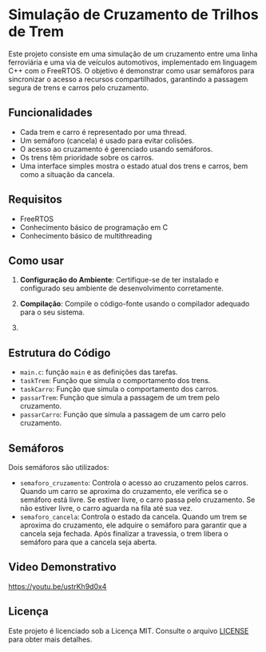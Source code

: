 # Simulação de Cruzamento de Trilhos de Trem

Este projeto consiste em uma simulação de um cruzamento entre uma linha ferroviária e uma via de veículos automotivos, implementado em linguagem C++ com o FreeRTOS. O objetivo é demonstrar como usar semáforos para sincronizar o acesso a recursos compartilhados, garantindo a passagem segura de trens e carros pelo cruzamento.

## Funcionalidades

- Cada trem e carro é representado por uma thread.
- Um semáforo (cancela) é usado para evitar colisões.
- O acesso ao cruzamento é gerenciado usando semáforos.
- Os trens têm prioridade sobre os carros.
- Uma interface simples mostra o estado atual dos trens e carros, bem como a situação da cancela.

## Requisitos

- FreeRTOS
- Conhecimento básico de programação em C
- Conhecimento básico de multithreading

## Como usar

1. **Configuração do Ambiente**: Certifique-se de ter instalado e configurado seu ambiente de desenvolvimento corretamente.

2. **Compilação**: Compile o código-fonte usando o compilador adequado para o seu sistema.
3. 
## Estrutura do Código

- `main.c`:  função `main` e as definições das tarefas.
- `taskTrem`: Função que simula o comportamento dos trens.
- `taskCarro`: Função que simula o comportamento dos carros.
- `passarTrem`: Função que simula a passagem de um trem pelo cruzamento.
- `passarCarro`: Função que simula a passagem de um carro pelo cruzamento.

## Semáforos

Dois semáforos são utilizados:
- `semaforo_cruzamento`: Controla o acesso ao cruzamento pelos carros. Quando um carro se aproxima do cruzamento, ele verifica se o semáforo está livre. Se estiver livre, o carro passa pelo cruzamento. Se não estiver livre, o carro aguarda na fila até sua vez.
- `semaforo_cancela`: Controla o estado da cancela. Quando um trem se aproxima do cruzamento, ele adquire o semáforo para garantir que a cancela seja fechada. Após finalizar a travessia, o trem libera o semáforo para que a cancela seja aberta.

## Video Demonstrativo

https://youtu.be/ustrKh9d0x4

## Licença

Este projeto é licenciado sob a Licença MIT. Consulte o arquivo [LICENSE](LICENSE) para obter mais detalhes.
